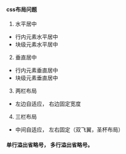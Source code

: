 #### css布局问题
1. 水平居中
  - 行内元素水平居中
  - 块级元素水平居中
2. 垂直居中
  - 行内元素垂直居中
  - 块级元素垂直居中
3. 两栏布局
  - 左边自适应， 右边固定宽度
4. 三栏布局
  - 中间自适应， 左右固定（双飞翼，圣杯布局）

#### 单行溢出省略号， 多行溢出省略号。